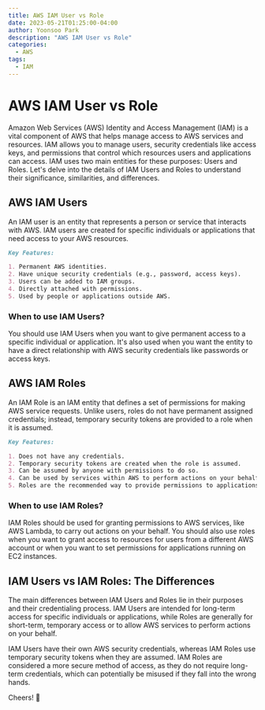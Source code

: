 ```yaml
---
title: AWS IAM User vs Role
date: 2023-05-21T01:25:00-04:00
author: Yoonsoo Park
description: "AWS IAM User vs Role"
categories:
  - AWS
tags:
  - IAM
---
```


# AWS IAM User vs Role

Amazon Web Services (AWS) Identity and Access Management (IAM) is a vital component of AWS that helps manage access to AWS services and resources. IAM allows you to manage users, security credentials like access keys, and permissions that control which resources users and applications can access. IAM uses two main entities for these purposes: Users and Roles. Let's delve into the details of IAM Users and Roles to understand their significance, similarities, and differences.

## AWS IAM Users

An IAM user is an entity that represents a person or service that interacts with AWS. IAM users are created for specific individuals or applications that need access to your AWS resources.

```markdown
Key Features:

1. Permanent AWS identities.
2. Have unique security credentials (e.g., password, access keys).
3. Users can be added to IAM groups.
4. Directly attached with permissions.
5. Used by people or applications outside AWS.
```

### When to use IAM Users?

You should use IAM Users when you want to give permanent access to a specific individual or application. It's also used when you want the entity to have a direct relationship with AWS security credentials like passwords or access keys.

## AWS IAM Roles

An IAM Role is an IAM entity that defines a set of permissions for making AWS service requests. Unlike users, roles do not have permanent assigned credentials; instead, temporary security tokens are provided to a role when it is assumed. 

```markdown
Key Features:

1. Does not have any credentials.
2. Temporary security tokens are created when the role is assumed.
3. Can be assumed by anyone with permissions to do so.
4. Can be used by services within AWS to perform actions on your behalf.
5. Roles are the recommended way to provide permissions to applications running on EC2 instances.
```

### When to use IAM Roles?

IAM Roles should be used for granting permissions to AWS services, like AWS Lambda, to carry out actions on your behalf. You should also use roles when you want to grant access to resources for users from a different AWS account or when you want to set permissions for applications running on EC2 instances. 

## IAM Users vs IAM Roles: The Differences

The main differences between IAM Users and Roles lie in their purposes and their credentialing process. IAM Users are intended for long-term access for specific individuals or applications, while Roles are generally for short-term, temporary access or to allow AWS services to perform actions on your behalf. 

IAM Users have their own AWS security credentials, whereas IAM Roles use temporary security tokens when they are assumed. IAM Roles are considered a more secure method of access, as they do not require long-term credentials, which can potentially be misused if they fall into the wrong hands. 


Cheers! 🍺
